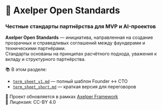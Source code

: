 # 🤝 Axelper Open Standards  
### Честные стандарты партнёрства для MVP и AI-проектов  

**Axelper Open Standards** — инициатива, направленная на создание прозрачных и справедливых соглашений между фаундерами и техническими партнёрами.  
Стандарты основаны на принципах расчётного подхода, уважения к вкладу и структурного партнёрства.

📚 В этом разделе:
- [`term_sheet_v1.md`](docs/partners/term_sheet_v1.md) — полный шаблон Founder ↔ CTO  
- [`term_sheet_short.md`](docs/partners/term_sheet_short.md) — краткая версия для переговоров

🔗 Проект обновляется в рамках [Axelper Framework](https://axelper.ai)  
📄 Лицензия: CC-BY 4.0
